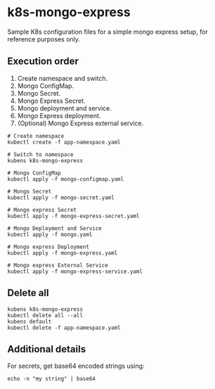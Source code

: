 # k8s-mongo-express
Sample K8s configuration files for a simple mongo express setup, for reference purposes only.

## Execution order

1. Create namespace and switch.
1. Mongo ConfigMap.
1. Mongo Secret.
1. Mongo Express Secret.
1. Mongo deployment and service.
1. Mongo Express deployment.
1. (Optional) Mongo Express external service.

```shell
# Create namespace
kubectl create -f app-namespace.yaml

# Switch to namespace
kubens k8s-mongo-express

# Mongo ConfigMap
kubectl apply -f mongo-configmap.yaml

# Mongo Secret
kubectl apply -f mongo-secret.yaml

# Mongo express Secret
kubectl apply -f mongo-express-secret.yaml

# Mongo Deployment and Service
kubectl apply -f mongo.yaml

# Mongo express Deployment
kubectl apply -f mongo-express.yaml

# Mongo express External Service
kubectl apply -f mongo-express-service.yaml
```

## Delete all

```shell
kubens k8s-mongo-express
kubectl delete all --all
kubens default
kubectl delete -f app-namespace.yaml
```

## Additional details

For secrets, get base64 encoded strings using:
```shell
echo -n "my string" | base64
```
